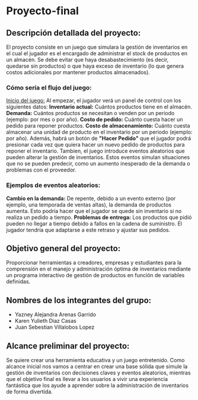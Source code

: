 # Proyecto-final

## Descripción detallada del proyecto:
El proyecto consiste en un juego que simulara la gestión de inventarios en el cual el jugador es el encargado de administrar el stock de productos en un almacén. Se debe evitar que haya desabastecimiento (es decir, quedarse sin productos) o que haya exceso de inventario (lo que genera costos adicionales por mantener productos almacenados).
### Cómo sería el flujo del juego:
<u>Inicio del juego:</u>
Al empezar, el jugador verá un panel de control con los siguientes datos:
**Inventario actual:** Cuántos productos tiene en el almacén.
**Demanda:** Cuántos productos se necesitan o venden por un periodo (ejemplo: por mes o por año).
**Costo de pedido:** Cuánto cuesta hacer un pedido para reponer productos.
**Costo de almacenamiento:** Cuánto cuesta almacenar una unidad de producto en el inventario por un periodo (ejemplo: por año).
Además, habrá un botón de **"Hacer Pedido"** que el jugador podrá presionar cada vez que quiera hacer un nuevo pedido de productos para reponer el inventario.
Tambien, el juego introduce eventos aleatorios que pueden alterar la gestión de inventarios. Estos eventos simulan situaciones que no se pueden predecir, como un aumento inesperado de la demanda o problemas con el proveedor.
### Ejemplos de eventos aleatorios:
**Cambio en la demanda:** De repente, debido a un evento externo (por ejemplo, una temporada de ventas altas), la demanda de productos aumenta. Esto podría hacer que el jugador se quede sin inventario si no realiza un pedido a tiempo.
**Problemas de entrega:** Los productos que pidió pueden no llegar a tiempo debido a fallos en la cadena de suministro. El jugador tendría que adaptarse a este retraso y ajustar sus pedidos.

## Objetivo general del proyecto:
Proporcionar herramientas a creadores, empresas y estudiantes para la comprensión en el manejo y administración óptima de inventarios mediante un programa interactivo de gestión de productos en función de variables definidas.

## Nombres de los integrantes del grupo:
- Yazney Alejandra Arenas Garrido
- Karen Yulieth Diaz Casas
- Juan Sebestian Villalobos Lopez

## Alcance preliminar del proyecto:
Se quiere crear una herramienta educativa y un juego entretenido. Como alcance inicial nos vamos a centrar en crear una base sólida que simule la gestión de inventarios con decisiones claves y eventos aleatorios, mientras que el objetivo final es llevar a los usuarios a vivir una experiencia fantástica que los ayude a aprender sobre la administración de inventarios de forma divertida.
